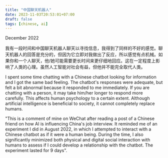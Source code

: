 ```yaml
---
title: "中国聊天机器人"
date: 2023-11-03T20:53:01+07:00
draft: false
tags: [chinese, ai]
---
```


December 2022

我有一段时间和中国聊天机器人聊天以寻找信息，我得到了同样的不好的感觉。聊天机器人的回答是充分的，但因为它立即对我做出了反应，所以感觉有点机械。如果你和一个人聊天，他/她可能需要更长时间来更仔细地回应。这在一定程度上影响了人类的心理。虽然人工智能对社会有益，但他并不能完全取代人类。

I spent some time chatting with a Chinese chatbot looking for information and I got the same bad feeling. The chatbot's responses were adequate, but felt a bit abnormal because it responded to me immediately. If you are chatting with a person, it may take him/her longer to respond more carefully. This affects human psychology to a certain extent. Although artificial intelligence is beneficial to society, it cannot completely replace humans.

"This is a comment of mine on WeChat after reading a post of a Chinese friend on how AI is influencing China's job interview. It reminded me of an experiment I did in August 2022, in which I attempted to interact with a Chinese chatbot as if it were a human being. During the time, I also significantly minimized both physical and digital social interaction with humans to assess if I could develop a relationship with the chatbot. The experiment lasted for 9 days".
